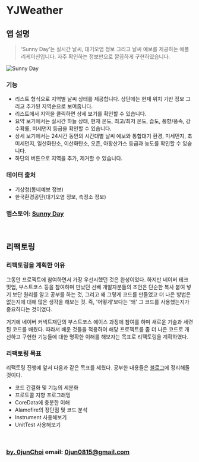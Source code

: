 # YJWeather


## 앱 설명


> ‘Sunny Day’는 실시간 날씨, 대기오염 정보 그리고 날씨 예보를 제공하는 애플리케이션입니다. 자주 확인하는 정보만으로 깔끔하게 구현하였습니다.


![Sunny Day](https://github.com/0jun0815/YJWeather/blob/master/Images/Sunny%20Day.png)


### 기능
* 리스트 형식으로 지역별 날씨 상태를 제공합니다. 상단에는 현재 위치 기반 정보 그리고 추가된 지역순으로 보여줍니다.
* 리스트에서 지역을 클릭하면 상세 보기를 확인할 수 있습니다.
* 요약 보기에서는 실시간 하늘 상태, 현재 온도, 최고/최저 온도, 습도, 풍향/풍속, 강수확률, 미세먼지 등급을 확인할 수 있습니다.
* 상세 보기에서는 24시간 동안의 시간대별 날씨 예보와 통합대기 환경, 미세먼지, 초미세먼지, 일산화탄소, 이산화탄소, 오존, 아황산가스 등급과 농도를 확인할 수 있습니다.
* 하단의 버튼으로 지역을 추가, 제거할 수 있습니다.


### 데이터 출처
* 기상청(동네예보 정보)
* 한국환경공단(대기오염 정보, 측정소 정보)


### 앱스토어: [Sunny Day](https://itunes.apple.com/kr/app/sunny-day/id1385458263?mt=8)


&nbsp;
## 리팩토링
### 리팩토링을 계획한 이유
그동안 프로젝트에 참여하면서 가장 우선시했던 것은 완성이었다. 하지만 네이버 테크 밋업, 부스트코스 등을 참여하며 만났던 선배 개발자분들의 조언은 단순한 복사 붙여 넣기 보단 원리를 알고 공부를 하는 것, 그리고 왜 그렇게 코드를 만들었고 더 나은 방법은 없는지에 대해 많은 생각을 해보는 것. 즉, '어떻게'보다는 '왜' 그 코드를 사용했는지가 중요하다는 것이었다.


거기에 네이버 커넥트재단의 부스트코스 에이스 과정에 참여를 하며 새로운 기술과 세련된 코드를 배웠다. 따라서 배운 것들을 적용하여 해당 프로젝트를 좀 더 나은 코드로 개선하고 구현한 기능들에 대한 명확한 이해를 해보자는 목표로 리팩토링을 계획하였다.


### 리팩토링 목표
리팩토링 진행에 앞서 다음과 같은 목표를 세웠다. 공부한 내용들은 [블로그](https://0jun0815.github.io)에 정리해둘 것이다. 
* 코드 간결화 및 기능의 세분화
* 프로토콜 지향 프로그래밍
* CoreData에 충분한 이해
* Alamofire의 장단점 및 코드 분석
* Instrument 사용해보기
* UnitTest 사용해보기




&nbsp;
&nbsp;      
### [by. 0junChoi](https://github.com/0jun0815) email: <0jun0815@gmail.com>
